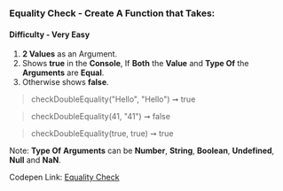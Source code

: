 ### Equality Check - Create A Function that Takes:

#### Difficulty - Very Easy

1. **2 Values** as an Argument.
1. Shows **true** in the **Console**, If **Both** the **Value** and **Type Of** the **Arguments** are **Equal**.
1. Otherwise shows **false**.

> checkDoubleEquality("Hello", "Hello") ➞ true

> checkDoubleEquality(41, "41") ➞ false 

> checkDoubleEquality(true, true) ➞ true

Note: **Type Of** **Arguments** can be **Number**, **String**, **Boolean**, **Undefined**, **Null** and **NaN**.

Codepen Link: [Equality Check](https://codepen.io/javascriptstudent/pen/WNGVeZJ)